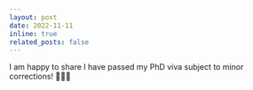 ```yaml
---
layout: post
date: 2022-11-11
inline: true
related_posts: false
---
```


I am happy to share I have passed my PhD viva subject to minor corrections! 🎉🎉🎉

